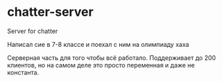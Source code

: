 # chatter-server
Server for chatter

Написал сие в 7-8 классе и поехал с ним на олимпиаду хаха

Серверная часть для того чтобы всё работало. Поддерживает до 200 клиентов, но на самом деле это просто переменная и даже не константа.
